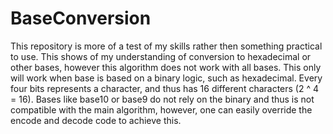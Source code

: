 # BaseConversion
This repository is more of a test of my skills rather then something practical to use. This shows of my understanding of conversion to hexadecimal or other bases, however this algorithm does not work with all bases. This only will work when base is based on a binary logic, such as hexadecimal. Every four bits represents a character, and thus has 16 different characters (2 ^ 4 = 16). Bases like base10 or base9 do not rely on the binary and thus is not compatible with the main algorithm, however, one can easily override the encode and decode code to achieve this. 

